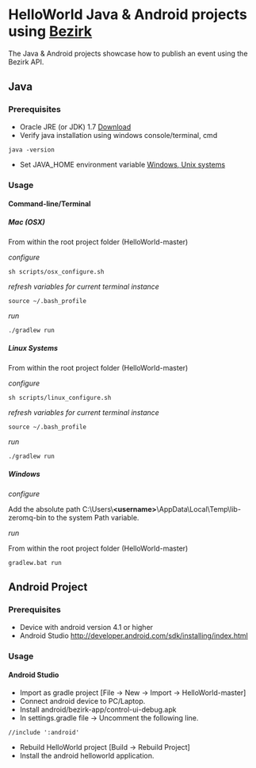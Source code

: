 # HelloWorld Java & Android projects using [Bezirk](http://bezirk.com/) 
The Java & Android projects showcase how to publish an event using the Bezirk API. 

## Java
### Prerequisites 
* Oracle JRE (or JDK) 1.7 [Download](http://www.oracle.com/technetwork/java/javase/downloads/jdk7-downloads-1880260.html)
* Verify java installation using windows console/terminal, cmd
```
java -version
```
* Set JAVA_HOME environment variable [Windows, Unix systems](https://docs.oracle.com/cd/E19509-01/820-3208/inst_cli_jdk_javahome_t/)

### Usage

#### Command-line/Terminal

##### Mac (OSX)

From within the root project folder (HelloWorld-master)

*configure*
```
sh scripts/osx_configure.sh
```

*refresh variables for current terminal instance* 
```
source ~/.bash_profile
```

*run*
```
./gradlew run
```

##### Linux Systems

From within the root project folder (HelloWorld-master)

*configure*
```
sh scripts/linux_configure.sh
```

*refresh variables for current terminal instance* 
```
source ~/.bash_profile
```

*run*
```
./gradlew run
```

##### Windows

*configure*

Add the absolute path C:\Users\\**\<username\>**\AppData\Local\Temp\lib-zeromq-bin to the system Path variable.

*run*

From within the root project folder (HelloWorld-master)
```
gradlew.bat run
```


## Android Project
### Prerequisites 
* Device with android version 4.1 or higher
* Android Studio http://developer.android.com/sdk/installing/index.html

### Usage
#### Android Studio
* Import as gradle project [File -> New -> Import -> HelloWorld-master]
* Connect android device to PC/Laptop.
* Install android/bezirk-app/control-ui-debug.apk
* In settings.gradle file -> Uncomment the following line.
```
//include ':android'
```
* Rebuild HelloWorld project [Build -> Rebuild Project]
* Install the android helloworld application.
